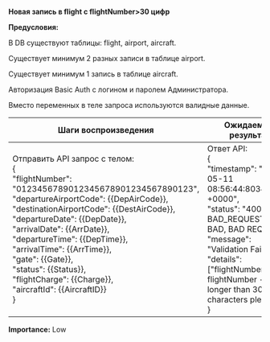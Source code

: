 **Новая запись в flight с flightNumber>30 цифр**

**Предусловия:**

В DB существуют таблицы: flight, airport, aircraft.

Существует минимум 2 разных записи в таблице airport.

Существует минимум 1 запись в таблице aircraft.

Авторизация Basic Auth с логином и паролем Администратора.

Вместо переменных в теле запроса используются валидные данные.

| Шаги воспроизведения | Ожидаемый результат |
| --- | --- |
| Отправить API запрос с телом:<br/>{<br/>"flightNumber": "0123456789012345678901234567890123",<br/>"departureAirportCode": {{DepAirCode}},<br/>"destinationAirportCode": {{DestAirCode}},<br/>"departureDate": {{DepDate}},<br/>"arrivalDate": {{ArrDate}},<br/>"departureTime": {{DepTime}},<br/>"arrivalTime": {{ArrTime}},<br/>"gate": {{Gate}},<br/>"status": {{Status}},<br/>"flightCharge": {{Charge}},<br/>"aircraftId": {{AircraftID}}<br/>} | Ответ API:<br/>{<br/>"timestamp": "2025-05-11 08:56:44:803457460 +0000",<br/>"status": "400 BAD_REQUEST - BAD, BAD REQUEST",<br/>"message": "Validation Failed",<br/>"details": ["flightNumber \| flightNumber - Not longer than 30 characters please!"]<br/>} |

**Importance:** Low
